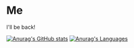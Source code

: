 # Me

I'll be back!

[![Anurag's GitHub stats](https://github-readme-stats.vercel.app/api?username=gbarre&show_icons=true&theme=radical)](https://github.com/anuraghazra/github-readme-stats)
[![Anurag's Languages](https://github-readme-stats.vercel.app/api/top-langs/?username=gbarre)](https://github.com/anuraghazra/github-readme-stats)
